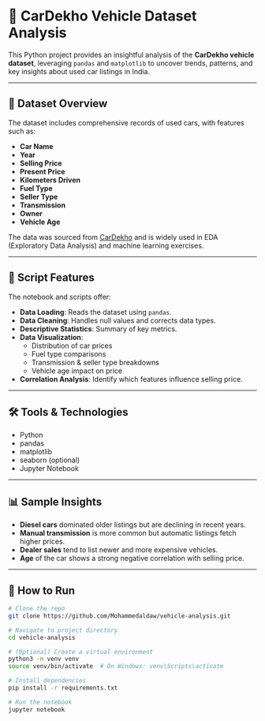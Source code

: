 # 🚗 CarDekho Vehicle Dataset Analysis

This Python project provides an insightful analysis of the **CarDekho vehicle dataset**, leveraging `pandas` and `matplotlib` to uncover trends, patterns, and key insights about used car listings in India.

---

## 📁 Dataset Overview

The dataset includes comprehensive records of used cars, with features such as:

- **Car Name**
- **Year**
- **Selling Price**
- **Present Price**
- **Kilometers Driven**
- **Fuel Type**
- **Seller Type**
- **Transmission**
- **Owner**
- **Vehicle Age**

The data was sourced from [CarDekho](https://www.cardekho.com/) and is widely used in EDA (Exploratory Data Analysis) and machine learning exercises.

---

## 🧪 Script Features

The notebook and scripts offer:

- **Data Loading**: Reads the dataset using `pandas`.
- **Data Cleaning**: Handles null values and corrects data types.
- **Descriptive Statistics**: Summary of key metrics.
- **Data Visualization**:
  - Distribution of car prices
  - Fuel type comparisons
  - Transmission & seller type breakdowns
  - Vehicle age impact on price
- **Correlation Analysis**: Identify which features influence selling price.

---

## 🛠️ Tools & Technologies

- Python
- pandas
- matplotlib
- seaborn (optional)
- Jupyter Notebook

---

## 📊 Sample Insights

- **Diesel cars** dominated older listings but are declining in recent years.
- **Manual transmission** is more common but automatic listings fetch higher prices.
- **Dealer sales** tend to list newer and more expensive vehicles.
- **Age** of the car shows a strong negative correlation with selling price.

---

## 🚀 How to Run

```bash
# Clone the repo
git clone https://github.com/Mohammedaldaw/vehicle-analysis.git

# Navigate to project directory
cd vehicle-analysis

# (Optional) Create a virtual environment
python3 -m venv venv
source venv/bin/activate  # On Windows: venv\Scripts\activate

# Install dependencies
pip install -r requirements.txt

# Run the notebook
jupyter notebook
